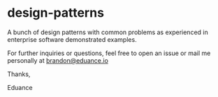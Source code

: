 # design-patterns

A bunch of design patterns with common problems as experienced in enterprise software demonstrated examples.

For further inquiries or questions, feel free to open an issue or mail me personally at brandon@eduance.io

Thanks,

Eduance
